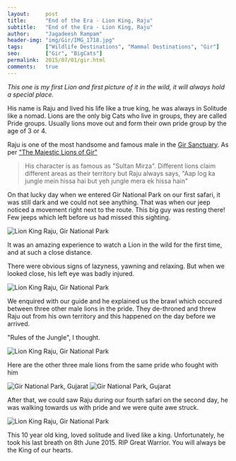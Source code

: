 ```yaml
---
layout:     post
title:      "End of the Era - Lion King, Raju"
subtitle:   "End of the Era - Lion King, Raju"
author:     "Jagadeesh Rampam"
header-img: "img/Gir/IMG_1718.jpg"
tags:		["Wildlife Destinations", "Mammal Destinations", "Gir"]
seo: 		["Gir", "BigCats"]
permalink:  2015/07/01/gir.html
comments:   true
---
```


<p><em>This one is my first Lion and first picture of it in the wild, it will always hold a special place.</em></p>

<p>His name is Raju and lived his life like a true king, he was always in Solitude like a nomad. Lions are the only big Cats who live in groups, they are called Pride groups. Usually lions move out and form their own pride group by the age of 3 or 4.</p>

<p>Raju is one of the most handsome and famous male in the <a href="http://www.wilderhood.com/destination/Gir" target="_blank"> Gir Sanctuary</a>. As per <a href="https://www.facebook.com/pages/The-Majestic-Lions-of-Gir/1443484369280229">"The Majestic Lions of Gir"</a>
<blockquote>His character is as famous as "Sultan Mirza". Different lions claim different areas as their territory but Raju always says, "Aap log ka jungle mein hissa hai but yeh jungle mera ek hissa hain"</blockquote>
</p>

<p>On that lucky day when we entered Gir National Park on our first safari, it was still dark and we could not see anything. That was when our jeep noticed a movement right next to the route. This big guy was resting there! Few jeeps which left before us had missed this sighting.</p>

<img src="{{ site.baseurl}}/img/Gir/IMG_1718.jpg" alt="Lion King Raju, Gir National Park">

<p>It was an amazing experience to watch a Lion in the wild for the first time, and at such a close distance.</p>

<p> There were obvious signs of lazyness, yawning and relaxing. But when we looked close, his left eye was badly injured.</p>

<img src="{{ site.baseurl}}/img/Gir/IMG_1741.jpg" alt="Lion King Raju, Gir National Park">

<p>We enquired with our guide and he explained us the brawl which occured between three other male lions in the pride. They de-throned and threw Raju out from his own territory and this happened on the day before we arrived.</p>

<p>"Rules of the Jungle", I thought.</p>

<img src="{{ site.baseurl}}/img/Gir/IMG_1822.jpg" alt="Lion King Raju, Gir National Park">

<p>Here are the other three male lions from the same pride who fought with him</p>

<img src="{{ site.baseurl}}/img/Gir/MG_2530.jpg" alt="Gir National Park, Gujarat">
<img src="{{ site.baseurl}}/img/Gir/MG_2500.jpg" alt="Gir National Park, Gujarat">

<p>After that, we could saw Raju during our fourth safari on the second day, he was walking towards us with pride and we were quite awe struck.</p>

<img src="{{ site.baseurl}}/img/Gir/MG_2451.jpg" alt="Lion King Raju, Gir National Park">

<p>This 10 year old king, loved solitude and lived like a king. Unfortunately, he took his last breath on 8th June 2015. RIP Great Warrior. You will always be the King of our hearts.</p>



